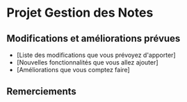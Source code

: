 # Projet Gestion des Notes


## Modifications et améliorations prévues
- [Liste des modifications que vous prévoyez d'apporter]
- [Nouvelles fonctionnalités que vous allez ajouter]
- [Améliorations que vous comptez faire]

## Remerciements

